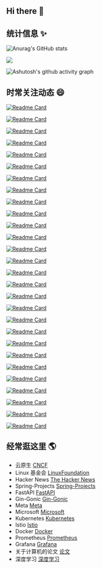 ## Hi there 👋

<!--
**yedg/yedg** is a ✨ _special_ ✨ repository because its `README.md` (this file) appears on your GitHub profile.

Here are some ideas to get you started:

- 🔭 I’m currently working on ...
- 🌱 I’m currently learning ...
- 👯 I’m looking to collaborate on ...
- 🤔 I’m looking for help with ...
- 💬 Ask me about ...
- 📫 How to reach me: ...
- 😄 Pronouns: ...
- ⚡ Fun fact: ...
-->

<div class="markdown-heading" dir="auto"><h2 class="heading-element" dir="auto">统计信息 ✨</h2><a id="user-content-统计信息-information_desk_person" class="anchor" aria-label="Permalink: 统计信息 :information_desk_person:" href="#统计信息-information_desk_person"></a></div>

![Anurag's GitHub stats](https://github-readme-stats.vercel.app/api/top-langs/?username=yedg&layout=compact&card_width=400&locale=cn&theme=aura)

![](https://github-readme-stats.vercel.app/api?username=yedg&show_icons=true&theme=radical&locale=cn)

![Ashutosh's github activity graph](https://github-readme-activity-graph.vercel.app/graph?username=yedg&theme=react)

<div class="markdown-heading" dir="auto"><h2 class="heading-element" dir="auto">时常关注动态 😄</h2><a id="user-content-时常关注动态-speech_balloon" class="anchor" aria-label="Permalink: 时常关注动态 :speech_balloon:、" href="#时常关注动态-speech_balloon"></a></div>

[![Readme Card](https://github-readme-stats.vercel.app/api/pin/?username=spring-projects&repo=spring-boot)](https://github.com/spring-projects/spring-boot)

[![Readme Card](https://github-readme-stats.vercel.app/api/pin/?username=mtdvio&repo=every-programmer-should-know)](https://github.com/mtdvio/every-programmer-should-know)

[![Readme Card](https://github-readme-stats.vercel.app/api/pin/?username=kamranahmedse&repo=developer-roadmap)](https://github.com/kamranahmedse/developer-roadmap)

[![Readme Card](https://github-readme-stats.vercel.app/api/pin/?username=upgundecha&repo=howtheysre)](https://github.com/upgundecha/howtheysre)

[![Readme Card](https://github-readme-stats.vercel.app/api/pin/?username=geekan&repo=HowToLiveLonger)](https://github.com/geekan/HowToLiveLonger)

[![Readme Card](https://github-readme-stats.vercel.app/api/pin/?username=DovAmir&repo=awesome-design-patterns)](https://github.com/DovAmir/awesome-design-patterns)

[![Readme Card](https://github-readme-stats.vercel.app/api/pin/?username=akuity&repo=awesome-argo)](https://github.com/akuity/awesome-argo)

[![Readme Card](https://github-readme-stats.vercel.app/api/pin/?username=terrytangyuan&repo=awesome-kubeflow)](https://github.com/terrytangyuan/awesome-kubeflow)

[![Readme Card](https://github-readme-stats.vercel.app/api/pin/?username=kyrolabs&repo=awesome-langchain)](https://github.com/kyrolabs/awesome-langchain)

[![Readme Card](https://github-readme-stats.vercel.app/api/pin/?username=Significant-Gravitas&repo=Auto-GPT-Plugins)](https://github.com/Significant-Gravitas/Auto-GPT-Plugins)

[![Readme Card](https://github-readme-stats.vercel.app/api/pin/?username=BradyFU&repo=Awesome-Multimodal-Large-Language-Models)](https://github.com/BradyFU/Awesome-Multimodal-Large-Language-Models)

[![Readme Card](https://github-readme-stats.vercel.app/api/pin/?username=Hannibal046&repo=Awesome-LLM)](https://github.com/Hannibal046/Awesome-LLM)

[![Readme Card](https://github-readme-stats.vercel.app/api/pin/?username=fr0gger&repo=Awesome-GPT-Agents)](https://github.com/fr0gger/Awesome-GPT-Agents)

[![Readme Card](https://github-readme-stats.vercel.app/api/pin/?username=dair-ai&repo=Prompt-Engineering-Guide)](https://github.com/dair-ai/Prompt-Engineering-Guide)

[![Readme Card](https://github-readme-stats.vercel.app/api/pin/?username=GanjinZero&repo=awesome_Chinese_medical_NLP)](https://github.com/GanjinZero/awesome_Chinese_medical_NLP)

[![Readme Card](https://github-readme-stats.vercel.app/api/pin/?username=luban-agi&repo=Awesome-AIGC-Tutorials)](https://github.com/luban-agi/Awesome-AIGC-Tutorials)

[![Readme Card](https://github-readme-stats.vercel.app/api/pin/?username=veggiemonk&repo=awesome-docker)](https://github.com/veggiemonk/awesome-docker)

[![Readme Card](https://github-readme-stats.vercel.app/api/pin/?username=ramitsurana&repo=awesome-kubernetes)](https://github.com/ramitsurana/awesome-kubernetes)

[![Readme Card](https://github-readme-stats.vercel.app/api/pin/?username=collabnix&repo=kubetools)](https://github.com/collabnix/kubetools)

[![Readme Card](https://github-readme-stats.vercel.app/api/pin/?username=nubenetes&repo=awesome-kubernete)](https://github.com/nubenetes/awesome-kubernete)

[![Readme Card](https://github-readme-stats.vercel.app/api/pin/?username=mstrYoda&repo=awesome-istio)](https://github.com/mstrYoda/awesome-istio)

[![Readme Card](https://github-readme-stats.vercel.app/api/pin/?username=anksos&repo=awesome-knative)](https://github.com/anksos/awesome-knative)

[![Readme Card](https://github-readme-stats.vercel.app/api/pin/?username=samber&repo=awesome-prometheus-alerts)](https://github.com/samber/awesome-prometheus-alerts)

[![Readme Card](https://github-readme-stats.vercel.app/api/pin/?username=appcypher&repo=awesome-wasm-langs)](https://github.com/appcypher/awesome-wasm-langs)

[![Readme Card](https://github-readme-stats.vercel.app/api/pin/?username=rust-unofficial&repo=awesome-rust)](https://github.com/rust-unofficial/awesome-rust)

[![Readme Card](https://github-readme-stats.vercel.app/api/pin/?username=fighting41love&repo=funNLP)](https://github.com/fighting41love/funNLP)

[![Readme Card](https://github-readme-stats.vercel.app/api/pin/?username=knownsec&repo=404StarLink)](https://github.com/knownsec/404StarLink)

[![Readme Card](https://github-readme-stats.vercel.app/api/pin/?username=agile6v&repo=awesome-nginx)](https://github.com/agile6v/awesome-nginx)


<div class="markdown-heading" dir="auto"><h2 class="heading-element" dir="auto">经常逛这里 🌎</h2><a id="user-content-经常逛这里-earth_americas" class="anchor" aria-label="Permalink: 经常逛这里 :earth_americas:" href="#经常逛这里-earth_americas"></a></div>

<ul dir="auto">
<li>云原生 <a href="https://www.cncf.io" rel="nofollow">CNCF</a></li>
<li>Linux 基金会 <a href="https://www.linuxfoundation.org" rel="nofollow">LinuxFoundation</a></li>
<li>Hacker News <a href="https://thehackernews.com" rel="nofollow">The Hacker News</a></li>
<li>Spring-Projects <a href="https://github.com/spring-projects">Spring-Projects</a></li>
<li>FastAPI <a href="https://github.com/fastapi">FastAPI</a></li>
<li>Gin-Gonic <a href="https://github.com/gin-gonic">Gin-Gonic</a></li>
<li>Meta <a href="https://github.com/facebook">Meta</a></li>
<li>Microsoft <a href="https://github.com/microsoft">Microsoft</a></li>
<li>Kubernetes <a href="https://github.com/kubernetes">Kubernetes</a></li>
<li>Istio <a href="https://github.com/istio">Istio</a></li>
<li>Docker <a href="https://github.com/docker">Docker</a></li>
<li>Prometheus <a href="https://github.com/prometheus">Prometheus</a></li>
<li>Grafana <a href="https://github.com/grafana">Grafana</a></li>
<li>关于计算机的论文 <a href="https://github.com/papers-we-love/papers-we-love">论文</a></li>
<li>深度学习 <a href="https://github.com/labmlai/annotated_deep_learning_paper_implementations">深度学习</a></li>
</ul>
